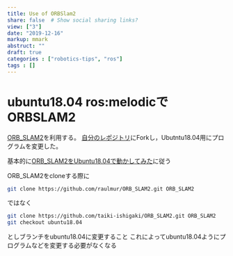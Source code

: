 ```yaml
---
title: Use of ORBSlam2
share: false  # Show social sharing links?
view: ["3"]
date: "2019-12-16"
markup: mmark
abstruct: ""
draft: true
categories : ["robotics-tips", "ros"]
tags : []
---
```

# ubuntu18.04 ros:melodicでORBSLAM2
[ORB_SLAM2](https://github.com/raulmur/ORB_SLAM2)を利用する。
[自分のレポジトリ](https://github.com/Taiki-Ishigaki/ORB_SLAM2)にForkし，Ubutntu18.04用にプログラムを変更した。

基本的に[ORB_SLAM2をUbuntu18.04で動かしてみた](https://qiita.com/yamakentoc/items/1e340b238e215646cd84)に従う

ORB_SLAM2をcloneする際に
```sh
git clone https://github.com/raulmur/ORB_SLAM2.git ORB_SLAM2
```
ではなく
```sh
git clone https://github.com/taiki-ishigaki/ORB_SLAM2.git ORB_SLAM2
git checkout ubuntu18.04
```
としブランチをubuntu18.04に変更すること
これによってubuntu18.04ようにプログラムなどを変更する必要がなくなる